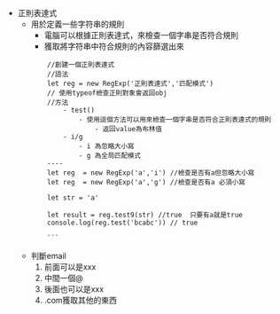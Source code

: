 - 正則表達式
    - 用於定義一些字符串的規則
        - 電腦可以根據正則表達式，來檢查一個字串是否符合規則
        - 獲取將字符串中符合規則的內容篩選出來
        ```
            //創建一個正則表達式
            //語法
            let reg = new RegExp('正則表達式','匹配模式')
            // 使用typeof檢查正則對象會返回obj
            //方法
                - test()
                    - 使用這個方法可以用來檢查一個字串是否符合正則表達式的規則
                        - 返回value為布林值
                - i/g
                    - i 為忽略大小寫
                    - g 為全局匹配模式
            ----
            let reg  = new RegExp('a','i') //檢查是否有a但忽略大小寫
            let reg  = new RegExp('a','g') //檢查是否有a 必須小寫
            
            let str = 'a'
            
            let result = reg.test9(str) //true  只要有a就是true
            console.log(reg.test('bcabc')) // true
            
            ```
    - 判斷email
        1. 前面可以是xxx
        2. 中間一個@
        3. 後面也可以是xxx
        4. .com獲取其他的東西
    